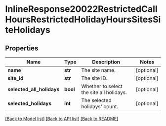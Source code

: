 # InlineResponse20022RestrictedCallHoursRestrictedHolidayHoursSitesSiteHolidays

## Properties
Name | Type | Description | Notes
------------ | ------------- | ------------- | -------------
**name** | **str** | The site name. | [optional] 
**site_id** | **str** | The site ID. | [optional] 
**selected_all_holidays** | **bool** | Whether to select the site all holidays. | [optional] 
**selected_holidays** | **int** | The selected holidays&#x27; count. | [optional] 

[[Back to Model list]](../README.md#documentation-for-models) [[Back to API list]](../README.md#documentation-for-api-endpoints) [[Back to README]](../README.md)

